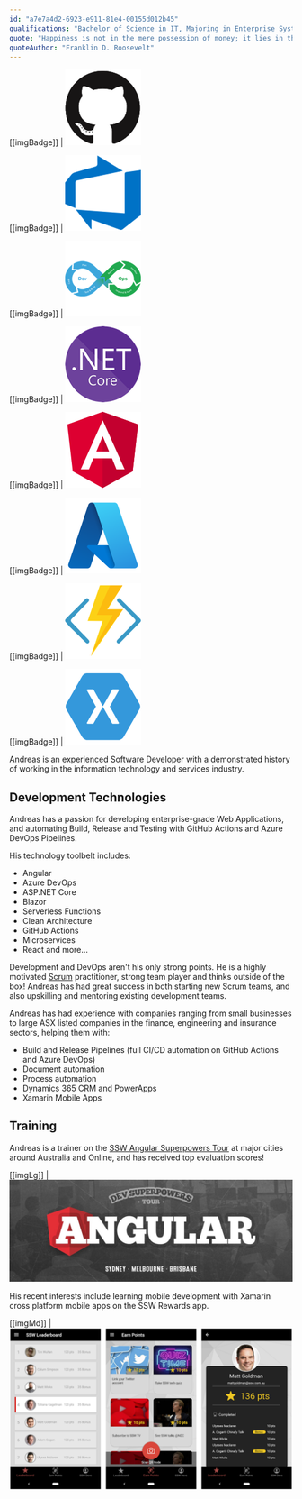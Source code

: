 ```yaml
---
id: "a7e7a4d2-6923-e911-81e4-00155d012b45"
qualifications: "Bachelor of Science in IT, Majoring in Enterprise Systems Development"
quote: "Happiness is not in the mere possession of money; it lies in the joy of achievement, in the thrill of creative effort."
quoteAuthor: "Franklin D. Roosevelt"
---
```


[[imgBadge]]
| ![GitHub.png](../badges/Developer-github.png)

[[imgBadge]]
| ![devops](../badges/Business-microsoft-azure-devops.png)

[[imgBadge]]
| ![devops.png](../badges/Developer-devops.png)

[[imgBadge]]
| ![dotnetcore.png](../badges/Developer-dotnet-core.png)

[[imgBadge]]
| ![angular.png](../badges/Developer-angular.png)

[[imgBadge]]
| ![azure-logo.png](../badges/Business-microsoft-azure.png)

[[imgBadge]]
| ![azure-function-logo.png](../badges/Developer-azure-function.png)

[[imgBadge]]
| ![xamarin](../badges/Developer-xamarin.png)

Andreas is an experienced Software Developer with a demonstrated history of working in the information technology and services industry.

## Development Technologies

Andreas has a passion for developing enterprise-grade Web Applications, and automating Build, Release and Testing with GitHub Actions and Azure DevOps Pipelines.

His technology toolbelt includes:

* Angular
* Azure DevOps
* ASP.NET Core
* Blazor
* Serverless Functions
* Clean Architecture
* GitHub Actions
* Microservices
* React and more...

Development and DevOps aren't his only strong points. He is a highly motivated [Scrum](https://www.ssw.com.au/consulting/scrum) practitioner, strong team player and thinks outside of the box! Andreas has had great success in both starting new Scrum teams, and also upskilling and mentoring existing development teams.

Andreas has had experience with companies ranging from small businesses to large ASX listed companies in the finance, engineering and insurance sectors, helping them with:

- Build and Release Pipelines (full CI/CD automation on GitHub Actions and Azure DevOps)
- Document automation
- Process automation
- Dynamics 365 CRM and PowerApps
- Xamarin Mobile Apps

## Training

Andreas is a trainer on the [SSW Angular Superpowers Tour](https://www.ssw.com.au/events/angular-superpowers-tour) at major cities around Australia and Online, and has received top evaluation scores!

[[imgLg]]
| ![SSW Angular Superpowers Tour](./Images/Angular-Superpowers-Tour.jpg)

His recent interests include learning mobile development with Xamarin cross platform mobile apps on the SSW Rewards app. 

[[imgMd]]
| ![SSW Rewards](./Images/rewards-promo.png)
